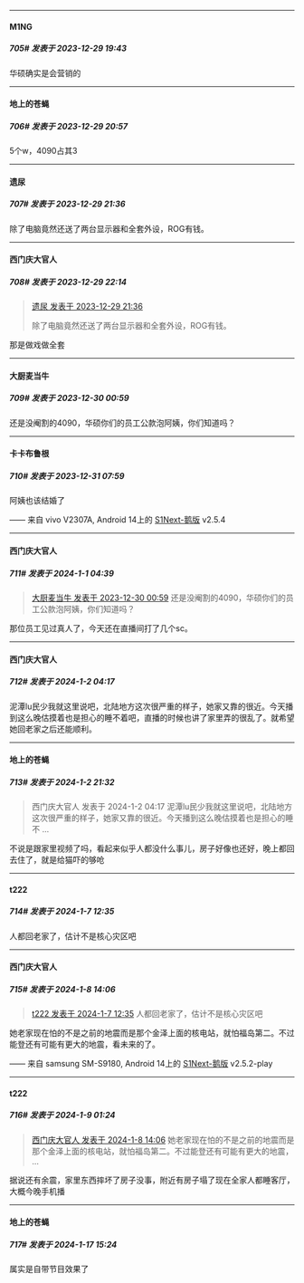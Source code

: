 
*****

####  M1NG  
##### 705#       发表于 2023-12-29 19:43

华硕确实是会营销的


*****

####  地上的苍蝇  
##### 706#       发表于 2023-12-29 20:57

5个w，4090占其3


*****

####  遗尿  
##### 707#       发表于 2023-12-29 21:36

除了电脑竟然还送了两台显示器和全套外设，ROG有钱。


*****

####  西门庆大官人  
##### 708#       发表于 2023-12-29 22:14

<blockquote><a href="httphttps://bbs.saraba1st.com/2b/forum.php?mod=redirect&amp;goto=findpost&amp;pid=63480393&amp;ptid=1965939" target="_blank">遗尿 发表于 2023-12-29 21:36</a>

除了电脑竟然还送了两台显示器和全套外设，ROG有钱。</blockquote>
那是做戏做全套


*****

####  大厨麦当牛  
##### 709#       发表于 2023-12-30 00:59

还是没阉割的4090，华硕你们的员工公款泡阿姨，你们知道吗？


*****

####  卡卡布鲁根  
##### 710#       发表于 2023-12-31 07:59

阿姨也该结婚了

—— 来自 vivo V2307A, Android 14上的 [S1Next-鹅版](https://github.com/ykrank/S1-Next/releases) v2.5.4


*****

####  西门庆大官人  
##### 711#       发表于 2024-1-1 04:39

<blockquote><a href="httphttps://bbs.saraba1st.com/2b/forum.php?mod=redirect&amp;goto=findpost&amp;pid=63481908&amp;ptid=1965939" target="_blank">大厨麦当牛 发表于 2023-12-30 00:59</a>
 还是没阉割的4090，华硕你们的员工公款泡阿姨，你们知道吗？</blockquote>
那位员工见过真人了，今天还在直播间打了几个sc。


*****

####  西门庆大官人  
##### 712#       发表于 2024-1-2 04:17

泥潭lu民少我就这里说吧，北陆地方这次很严重的样子，她家又靠的很近。今天播到这么晚估摸着也是担心的睡不着吧，直播的时候也讲了家里弄的很乱了。就希望她回老家之后还能顺利。


*****

####  地上的苍蝇  
##### 713#       发表于 2024-1-2 21:32

<blockquote>西门庆大官人 发表于 2024-1-2 04:17
泥潭lu民少我就这里说吧，北陆地方这次很严重的样子，她家又靠的很近。今天播到这么晚估摸着也是担心的睡不 ...</blockquote>
不说是跟家里视频了吗，看起来似乎人都没什么事儿，房子好像也还好，晚上都回去住了，就是给猫吓的够呛

*****

####  t222  
##### 714#       发表于 2024-1-7 12:35

人都回老家了，估计不是核心灾区吧


*****

####  西门庆大官人  
##### 715#       发表于 2024-1-8 14:06

<blockquote><a href="httphttps://bbs.saraba1st.com/2b/forum.php?mod=redirect&amp;goto=findpost&amp;pid=63562932&amp;ptid=1965939" target="_blank">t222 发表于 2024-1-7 12:35</a>
人都回老家了，估计不是核心灾区吧</blockquote>
她老家现在怕的不是之前的地震而是那个金泽上面的核电站，就怕福岛第二。不过能登还有可能有更大的地震，看未来的了。

—— 来自 samsung SM-S9180, Android 14上的 [S1Next-鹅版](https://github.com/ykrank/S1-Next/releases) v2.5.2-play


*****

####  t222  
##### 716#       发表于 2024-1-9 01:24

<blockquote><a href="httphttps://bbs.saraba1st.com/2b/forum.php?mod=redirect&amp;goto=findpost&amp;pid=63575309&amp;ptid=1965939" target="_blank">西门庆大官人 发表于 2024-1-8 14:06</a>
她老家现在怕的不是之前的地震而是那个金泽上面的核电站，就怕福岛第二。不过能登还有可能有更大的地震， ...</blockquote>
据说还有余震，家里东西摔坏了房子没事，附近有房子塌了现在全家人都睡客厅，大概今晚手机播

*****

####  地上的苍蝇  
##### 717#       发表于 2024-1-17 15:24

属实是自带节目效果了

